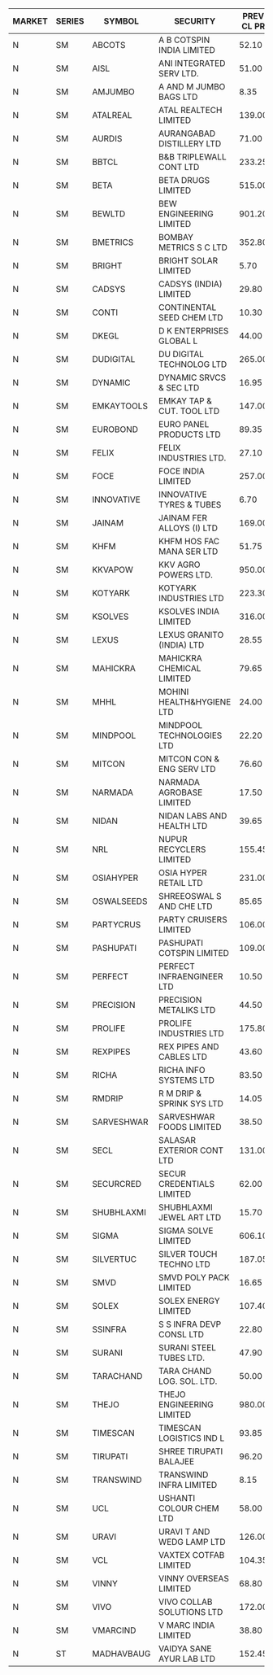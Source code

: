


| MARKET | SERIES | SYMBOL | SECURITY | PREV CL PR | OPEN PRICE | HIGH PRICE | LOW PRICE | CLOSE PRICE | NET TRDVAL | NET TRDQTY | CORP IND | HI 52 WK | LO 52 WK |
| ----- | ----- | ----- | ----- | ----- | ----- | ----- | ----- | ----- | ----- | ----- | ----- | ----- | ----- |
| N | SM | ABCOTS | A B COTSPIN INDIA LIMITED | 52.10 | 50.60 | 53.00 | 50.60 | 51.50 | 1454200.00 | 28000 |  | 61.35 | 43.00 |
| N | SM | AISL | ANI INTEGRATED SERV LTD. | 51.00 | 53.45 | 53.45 | 52.00 | 53.00 | 315540.00 | 6000 |  | 72.45 | 31.00 |
| N | SM | AMJUMBO | A AND M JUMBO BAGS LTD | 8.35 | 8.30 | 8.35 | 7.95 | 7.95 | 196800.00 | 24000 |  | 10.60 | 6.35 |
| N | SM | ATALREAL | ATAL REALTECH LIMITED | 139.00 | 113.00 | 132.00 | 113.00 | 131.00 | 1822400.00 | 14400 |  | 188.40 | 30.95 |
| N | SM | AURDIS | AURANGABAD DISTILLERY LTD | 71.00 | 74.45 | 74.50 | 72.50 | 72.50 | 442900.00 | 6000 |  | 86.00 | 29.60 |
| N | SM | BBTCL | B&B TRIPLEWALL CONT LTD | 233.25 | 233.50 | 242.00 | 233.00 | 237.50 | 6550750.00 | 28000 |  | 291.15 | 67.10 |
| N | SM | BETA | BETA DRUGS LIMITED | 515.00 | 530.00 | 542.00 | 530.00 | 541.00 | 428800.00 | 800 |  | 695.00 | 116.20 |
| N | SM | BEWLTD | BEW ENGINEERING LIMITED | 901.20 | 879.00 | 885.00 | 856.15 | 856.15 | 9969212.50 | 11500 |  | 1187.20 | 228.15 |
| N | SM | BMETRICS | BOMBAY METRICS S C LTD | 352.80 | 367.40 | 370.40 | 367.40 | 370.40 | 2218320.00 | 6000 |  | 370.40 | 117.90 |
| N | SM | BRIGHT | BRIGHT SOLAR LIMITED | 5.70 | 5.75 | 5.85 | 5.75 | 5.75 | 942150.00 | 162000 |  | 14.80 | 4.60 |
| N | SM | CADSYS | CADSYS (INDIA) LIMITED | 29.80 | 28.35 | 28.35 | 28.35 | 28.35 | 170100.00 | 6000 |  | 36.90 | 18.10 |
| N | SM | CONTI | CONTINENTAL SEED CHEM LTD | 10.30 | 10.30 | 10.30 | 10.30 | 10.30 | 34329.90 | 3333 |  | 13.75 | 5.20 |
| N | SM | DKEGL | D K ENTERPRISES GLOBAL L | 44.00 | 46.10 | 46.80 | 43.00 | 46.80 | 1604400.00 | 36000 |  | 72.60 | 35.10 |
| N | SM | DUDIGITAL | DU DIGITAL TECHNOLOG LTD | 265.00 | 275.00 | 276.00 | 275.00 | 276.00 | 551000.00 | 2000 |  | 276.00 | 95.00 |
| N | SM | DYNAMIC | DYNAMIC SRVCS & SEC LTD | 16.95 | 16.95 | 17.75 | 16.15 | 17.75 | 1086100.00 | 64000 |  | 57.70 | 16.15 |
| N | SM | EMKAYTOOLS | EMKAY TAP & CUT. TOOL LTD | 147.00 | 154.35 | 154.35 | 145.10 | 154.35 | 6354000.00 | 43200 |  | 271.00 | 98.00 |
| N | SM | EUROBOND | EURO PANEL PRODUCTS LTD | 89.35 | 91.45 | 97.60 | 91.45 | 97.50 | 3382300.00 | 36000 |  | 137.00 | 72.05 |
| N | SM | FELIX | FELIX INDUSTRIES LTD. | 27.10 | 25.75 | 25.75 | 25.75 | 25.75 | 103000.00 | 4000 |  | 48.70 | 25.75 |
| N | SM | FOCE | FOCE INDIA LIMITED | 257.00 | 260.00 | 264.00 | 252.00 | 264.00 | 5657700.00 | 21600 |  | 264.00 | 185.10 |
| N | SM | INNOVATIVE | INNOVATIVE TYRES & TUBES | 6.70 | 6.95 | 6.95 | 6.75 | 6.75 | 248100.00 | 36000 |  | 20.45 | 6.10 |
| N | SM | JAINAM | JAINAM FER ALLOYS (I) LTD | 169.00 | 167.00 | 167.00 | 167.00 | 167.00 | 668000.00 | 4000 |  | 198.00 | 69.70 |
| N | SM | KHFM | KHFM HOS FAC MANA SER LTD | 51.75 | 54.30 | 54.30 | 54.30 | 54.30 | 168330.00 | 3100 |  | 72.00 | 28.80 |
| N | SM | KKVAPOW | KKV AGRO POWERS LTD. | 950.00 | 902.50 | 902.50 | 902.50 | 902.50 | 140790.00 | 156 |  | 1177.00 | 371.05 |
| N | SM | KOTYARK | KOTYARK INDUSTRIES LTD | 223.30 | 233.80 | 234.45 | 220.50 | 234.00 | 7675200.00 | 34000 |  | 371.25 | 67.90 |
| N | SM | KSOLVES | KSOLVES INDIA LIMITED | 316.00 | 319.90 | 325.00 | 319.00 | 320.90 | 3602000.00 | 11200 |  | 1718.20 | 292.60 |
| N | SM | LEXUS | LEXUS GRANITO (INDIA) LTD | 28.55 | 28.00 | 29.00 | 27.25 | 29.00 | 84250.00 | 3000 |  | 44.45 | 10.30 |
| N | SM | MAHICKRA | MAHICKRA CHEMICAL LIMITED | 79.65 | 81.20 | 81.20 | 80.40 | 80.40 | 242400.00 | 3000 |  | 96.50 | 75.00 |
| N | SM | MHHL | MOHINI HEALTH&HYGIENE LTD | 24.00 | 25.50 | 25.50 | 25.50 | 25.50 | 76500.00 | 3000 |  | 42.75 | 19.15 |
| N | SM | MINDPOOL | MINDPOOL TECHNOLOGIES LTD | 22.20 | 23.30 | 23.30 | 23.30 | 23.30 | 93200.00 | 4000 |  | 23.30 | 16.00 |
| N | SM | MITCON | MITCON CON & ENG SERV LTD | 76.60 | 79.00 | 80.40 | 75.00 | 80.40 | 2810400.00 | 36000 |  | 137.65 | 33.10 |
| N | SM | NARMADA | NARMADA AGROBASE LIMITED | 17.50 | 16.65 | 18.00 | 16.65 | 18.00 | 637920.00 | 36000 |  | 18.00 | 9.50 |
| N | SM | NIDAN | NIDAN LABS AND HEALTH LTD | 39.65 | 40.20 | 40.25 | 39.70 | 40.10 | 520250.00 | 13000 |  | 70.70 | 38.05 |
| N | SM | NRL | NUPUR RECYCLERS LIMITED | 155.45 | 153.80 | 160.50 | 149.00 | 155.20 | 10247820.00 | 66000 |  | 316.05 | 124.20 |
| N | SM | OSIAHYPER | OSIA HYPER RETAIL LTD | 231.00 | 230.00 | 230.00 | 230.00 | 230.00 | 92000.00 | 400 |  | 315.00 | 117.00 |
| N | SM | OSWALSEEDS | SHREEOSWAL S AND CHE LTD | 85.65 | 81.40 | 81.40 | 81.40 | 81.40 | 325600.00 | 4000 |  | 99.80 | 28.00 |
| N | SM | PARTYCRUS | PARTY CRUISERS LIMITED | 106.00 | 108.00 | 108.00 | 107.00 | 107.00 | 430000.00 | 4000 |  | 122.00 | 16.50 |
| N | SM | PASHUPATI | PASHUPATI COTSPIN LIMITED | 109.00 | 114.00 | 114.05 | 110.50 | 110.50 | 906480.00 | 8000 |  | 114.05 | 60.10 |
| N | SM | PERFECT | PERFECT INFRAENGINEER LTD | 10.50 | 10.00 | 10.00 | 10.00 | 10.00 | 60000.00 | 6000 |  | 12.00 | 8.25 |
| N | SM | PRECISION | PRECISION METALIKS LTD | 44.50 | 45.00 | 46.40 | 44.10 | 46.10 | 994300.00 | 22000 |  | 55.95 | 40.90 |
| N | SM | PROLIFE | PROLIFE INDUSTRIES LTD | 175.80 | 170.00 | 177.00 | 167.10 | 174.80 | 6702300.00 | 39000 |  | 191.40 | 39.75 |
| N | SM | REXPIPES | REX PIPES AND CABLES LTD | 43.60 | 44.40 | 44.40 | 44.40 | 44.40 | 177600.00 | 4000 |  | 64.35 | 26.00 |
| N | SM | RICHA | RICHA INFO SYSTEMS LTD | 83.50 | 85.00 | 87.95 | 80.00 | 86.85 | 1335350.00 | 16000 |  | 87.95 | 80.00 |
| N | SM | RMDRIP | R M DRIP & SPRINK SYS LTD | 14.05 | 14.75 | 14.75 | 14.75 | 14.75 | 59000.00 | 4000 |  | 28.65 | 12.75 |
| N | SM | SARVESHWAR | SARVESHWAR FOODS LIMITED | 38.50 | 36.65 | 40.40 | 36.60 | 40.00 | 1196560.00 | 30400 |  | 67.65 | 15.20 |
| N | SM | SECL | SALASAR EXTERIOR CONT LTD | 131.00 | 132.00 | 133.00 | 132.00 | 132.00 | 1590000.00 | 12000 |  | 143.00 | 12.50 |
| N | SM | SECURCRED | SECUR CREDENTIALS LIMITED | 62.00 | 60.00 | 64.75 | 60.00 | 63.90 | 20390100.00 | 339600 |  | 67.90 | 12.00 |
| N | SM | SHUBHLAXMI | SHUBHLAXMI JEWEL ART LTD | 15.70 | 15.70 | 16.40 | 15.70 | 16.40 | 32100.00 | 2000 |  | 24.30 | 11.20 |
| N | SM | SIGMA | SIGMA SOLVE LIMITED | 606.10 | 636.40 | 636.40 | 600.00 | 635.80 | 1886520.00 | 3000 |  | 745.75 | 38.15 |
| N | SM | SILVERTUC | SILVER TOUCH TECHNO LTD | 187.05 | 196.00 | 196.00 | 186.40 | 189.65 | 764900.00 | 4000 |  | 211.85 | 72.00 |
| N | SM | SMVD | SMVD POLY PACK LIMITED | 16.65 | 15.85 | 17.45 | 15.85 | 17.45 | 101400.00 | 6000 |  | 29.50 | 7.40 |
| N | SM | SOLEX | SOLEX ENERGY LIMITED | 107.40 | 105.00 | 105.00 | 104.20 | 104.45 | 836600.00 | 8000 |  | 176.00 | 33.25 |
| N | SM | SSINFRA | S S INFRA DEVP CONSL LTD | 22.80 | 21.70 | 23.50 | 21.70 | 23.50 | 135600.00 | 6000 |  | 33.40 | 8.00 |
| N | SM | SURANI | SURANI STEEL TUBES LTD. | 47.90 | 46.50 | 47.90 | 45.55 | 46.00 | 1667900.00 | 36000 |  | 48.40 | 17.35 |
| N | SM | TARACHAND | TARA CHAND LOG. SOL. LTD. | 50.00 | 49.95 | 50.80 | 49.55 | 49.55 | 602300.00 | 12000 |  | 66.00 | 27.40 |
| N | SM | THEJO | THEJO ENGINEERING LIMITED | 980.00 | 980.00 | 999.00 | 961.05 | 980.50 | 2965672.50 | 3000 |  | 3950.00 | 826.00 |
| N | SM | TIMESCAN | TIMESCAN LOGISTICS IND L | 93.85 | 92.00 | 102.00 | 92.00 | 94.05 | 3285900.00 | 34000 |  | 161.15 | 74.25 |
| N | SM | TIRUPATI | SHREE TIRUPATI BALAJEE | 96.20 | 101.00 | 101.00 | 101.00 | 101.00 | 303000.00 | 3000 |  | 101.00 | 39.50 |
| N | SM | TRANSWIND | TRANSWIND INFRA LIMITED | 8.15 | 7.75 | 7.75 | 7.75 | 7.75 | 31000.00 | 4000 |  | 11.95 | 3.80 |
| N | SM | UCL | USHANTI COLOUR CHEM LTD | 58.00 | 58.00 | 59.80 | 52.70 | 52.70 | 341000.00 | 6000 |  | 67.50 | 27.55 |
| N | SM | URAVI | URAVI T AND WEDG LAMP LTD | 126.00 | 126.00 | 126.00 | 126.00 | 126.00 | 3780000.00 | 30000 |  | 155.00 | 121.75 |
| N | SM | VCL | VAXTEX COTFAB LIMITED | 104.35 | 106.50 | 106.50 | 106.50 | 106.50 | 266250.00 | 2500 |  | 136.20 | 27.75 |
| N | SM | VINNY | VINNY OVERSEAS LIMITED | 68.80 | 72.00 | 72.00 | 72.00 | 72.00 | 216000.00 | 3000 |  | 77.55 | 29.00 |
| N | SM | VIVO | VIVO COLLAB SOLUTIONS LTD | 172.00 | 171.00 | 172.95 | 163.40 | 164.40 | 2676240.00 | 16000 |  | 369.80 | 163.40 |
| N | SM | VMARCIND | V MARC INDIA LIMITED | 38.80 | 39.75 | 41.65 | 39.00 | 39.90 | 727650.00 | 18000 |  | 52.80 | 25.35 |
| N | ST | MADHAVBAUG | VAIDYA SANE AYUR LAB LTD | 152.45 | 160.00 | 160.05 | 160.00 | 160.05 | 3840880.00 | 24000 |  | 160.05 | 98.00 |



